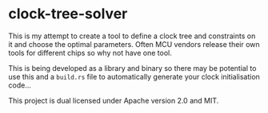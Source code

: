 # clock-tree-solver

This is my attempt to create a tool to define a clock tree and constraints on it
and choose the optimal parameters. Often MCU vendors release their own tools for
different chips so why not have one tool. 

This is being developed as a library and binary so there may be potential to use
this and a `build.rs` file to automatically generate your clock initialisation
code...

This project is dual licensed under Apache version 2.0 and MIT.
